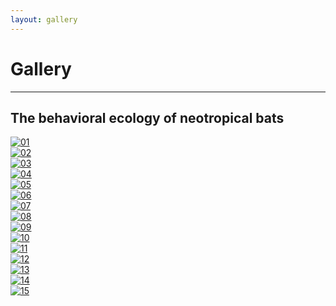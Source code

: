 ```yaml
---
layout: gallery
---
```

# Gallery
---

## The behavioral ecology of neotropical bats

<div class="responsive">
  <div class="gallery">
    <a target="_blank" href="01_IMG_2563.jpg">
      <img src="/assets/photos/chiroptology/01_IMG_2563.jpg" alt="01">
    </a>
  </div>
</div>

<div class="responsive">
  <div class="gallery">
    <a target="_blank" href="02_IMG_2547.JPG">
      <img src="/assets/photos/chiroptology/02_IMG_2547.JPG" alt="02">
    </a>
  </div>
</div>

<div class="responsive">
  <div class="gallery">
    <a target="_blank" href="03_IMG_5306.JPG">
      <img src="/assets/photos/chiroptology/03_IMG_5306.JPG" alt="03">
    </a>
  </div>
</div>

<div class="responsive">
  <div class="gallery">
    <a target="_blank" href="04_IMG_2406.JPG">
      <img src="/assets/photos/chiroptology/04_IMG_2406.JPG" alt="04">
    </a>
  </div>
</div>

<div class="responsive">
  <div class="gallery">
    <a target="_blank" href="05_IMG_1995.JPG">
      <img src="/assets/photos/chiroptology/05_IMG_1995.JPG" alt="05">
    </a>
  </div>
</div>

<div class="responsive">
  <div class="gallery">
    <a target="_blank" href="06_P1012854.JPG">
      <img src="/assets/photos/chiroptology/06_P1012854.JPG" alt="06">
    </a>
  </div>
</div>

<div class="responsive">
  <div class="gallery">
    <a target="_blank" href="07_P1012904.JPG">
      <img src="/assets/photos/chiroptology/07_P1012904.JPG" alt="07">
    </a>
  </div>
</div>

<div class="responsive">
  <div class="gallery">
    <a target="_blank" href="08_37499008_Unknown.JPG">
      <img src="/assets/photos/chiroptology/08_37499008_Unknown.JPG" alt="08">
    </a>
  </div>
</div>

<div class="responsive">
  <div class="gallery">
    <a target="_blank" href="09_IMG_1747.JPG">
      <img src="/assets/photos/chiroptology/09_IMG_1747.JPG" alt="09">
    </a>
  </div>
</div>

<div class="responsive">
  <div class="gallery">
    <a target="_blank" href="10_IMG_3159.JPG">
      <img src="/assets/photos/chiroptology/10_IMG_3159.JPG" alt="10">
    </a>
  </div>
</div>

<div class="responsive">
  <div class="gallery">
    <a target="_blank" href="11_IMG_5163.JPG">
      <img src="/assets/photos/chiroptology/11_IMG_5163.JPG" alt="11">
    </a>
  </div>
</div>

<div class="responsive">
  <div class="gallery">
    <a target="_blank" href="12_IMG_0363.JPG">
      <img src="/assets/photos/chiroptology/12_IMG_0363.JPG" alt="12">
    </a>
  </div>
</div>

<div class="responsive">
  <div class="gallery">
    <a target="_blank" href="13_IMG_2666.JPG">
      <img src="/assets/photos/chiroptology/13_IMG_2666.JPG" alt="13">
    </a>
  </div>
</div>

<div class="responsive">
  <div class="gallery">
    <a target="_blank" href="14_IMG_1759.JPG">
      <img src="/assets/photos/chiroptology/14_IMG_1759.JPG" alt="14">
    </a>
  </div>
</div>

<div class="responsive">
  <div class="gallery">
    <a target="_blank" href="15_IMG_5222.JPG">
      <img src="/assets/photos/chiroptology/15_IMG_5222.JPG" alt="15">
    </a>
  </div>
</div>

<div class="clearfix"></div>
